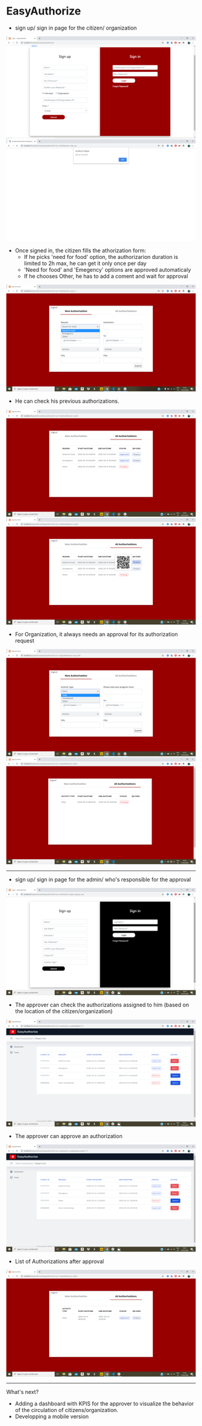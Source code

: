 # EasyAuthorize

* sign up/ sign in page for the citizen/ organization

![](screenshots/signup_signin.PNG)
![](screenshots/signup_succeded.PNG)


* Once signed in, the citizen fills the athorization form:
    - If he picks 'need for food' option, the authorizarion duration is limited to 2h max, he can get it only once per day
    - 'Need for food' and 'Emegency' options are approved automaticaly
    - If he chooses Other, he has to add a coment and wait for approval
    
 ![](screenshots/new_auth_indiv.png)  
    
    
* He can check his previous authorizations.

 ![](screenshots/all_auths_indiv.png)  
 ![](screenshots/all_auths_indiv_qr.png)  

* For Organization, it always needs an approval for its authorization request

![](screenshots/new_auth_org.png)  
![](screenshots/all_auths_org.png)  

------------------------------------------------------------------------------------------------------------------------

* sign up/ sign in page for the admin/ who's responsible for the approval

![](screenshots/admin_signup_signin.png)  

* The approver can check the authorizations assigned to him (based on the location of the citizen/organization)

![](screenshots/admin_dash.png) 

* The approver can approve an authorization

![](screenshots/admin_approval_dash.png) 

* List of Authorizations after approval

![](screenshots/all_auths_org_after_approval.png) 


------------------------------------------------------------------------------------------------------------------------

What's next?
- Adding a dashboard with KPIS for the approver to visualize the behavior of the circulation of citizens/organization.
- Developping a mobile version
